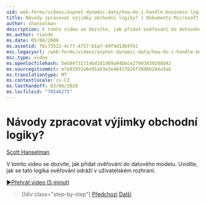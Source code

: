 ```yaml
---
uid: web-forms/videos/aspnet-dynamic-data/how-do-i-handle-business-logic-exceptions
title: Návody zpracovat výjimky obchodní logiky? | Dokumenty Microsoft
author: shanselman
description: V tomto videu se dozvíte, jak přidat ověřování do datového modelu. Uvidíte, jak se tato logika ověřování odráží v uživatelském rozhraní.
ms.author: riande
ms.date: 05/08/2008
ms.assetid: f6c73522-4c77-4757-b1af-69f9d1db4fb1
msc.legacyurl: /web-forms/videos/aspnet-dynamic-data/how-do-i-handle-business-logic-exceptions
msc.type: video
ms.openlocfilehash: 5eb84731714bd181d69a94bbce27993439288d42
ms.sourcegitcommit: e7e91932a6e91a63e2e46417626f39d6b244a3ab
ms.translationtype: MT
ms.contentlocale: cs-CZ
ms.lasthandoff: 03/06/2020
ms.locfileid: "78546275"
---
```

# <a name="how-do-i-handle-business-logic-exceptions"></a>Návody zpracovat výjimky obchodní logiky?

[Scott Hanselman](https://github.com/shanselman)

V tomto videu se dozvíte, jak přidat ověřování do datového modelu. Uvidíte, jak se tato logika ověřování odráží v uživatelském rozhraní.

[&#9654;Přehrát video (5 minut)](https://channel9.msdn.com/Blogs/ASP-NET-Site-Videos/how-do-i-handle-business-logic-exceptions)

> [!div class="step-by-step"]
> [Předchozí](how-do-i-change-how-my-fields-render.md)
> [Další](how-do-i-make-custom-pages.md)
